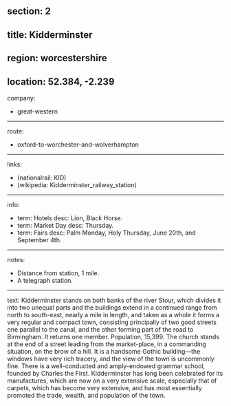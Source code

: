 section: 2
----
title: Kidderminster
----
region: worcestershire
----
location: 52.384, -2.239
----
company:
- great-western
----
route:
- oxford-to-worchester-and-wolverhampton
----
links:
- (nationalrail: KID)
- (wikipedia: Kidderminster_railway_station)
----
info:
- term: Hotels
  desc: Lion, Black Horse.
- term: Market Day
  desc: Thursday.
- term: Fairs
  desc: Palm Monday, Holy Thursday, June 20th, and September 4th.
----
notes:
- Distance from station, 1 mile.
- A telegraph station.
----
text: Kidderminster stands on both banks of the river Stour, which divides it into two unequal parts and the buildings extend in a continued range from north to south-east, nearly a mile in length, and taken as a whole it forms a very regular and compact town, consisting principally of two good streets one parallel to the canal, and the other forming part of the road to Birmingham. It returns one member. Population, 15,399. The church stands at the end of a street leading from the market-place, in a commanding situation, on the brow of a hill. It is a handsome Gothic building—the windows have very rich tracery, and the view of the town is uncommonly fine. There is a well-conducted and amply-endowed grammar school, founded by Charles the First. Kidderminster has long been celebrated for its manufactures, which are now on a very extensive scale, especially that of carpets, which has become very extensive, and has most essentially promoted the trade, wealth, and population of the town.
